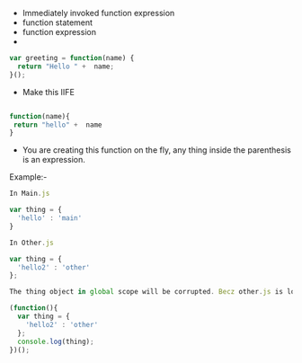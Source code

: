* Immediately invoked function expression
* function statement
* function expression
*
```js
var greeting = function(name) {
  return "Hello " +  name;
}();
```


* Make this IIFE
```js

function(name){
 return "hello" +  name
}
```
* You are creating this function on the fly, any thing inside the parenthesis is an expression.


Example:-

```js
In Main.js

var thing = {
  'hello' : 'main'
}

In Other.js

var thing = {
  'hello2' : 'other'
};

The thing object in global scope will be corrupted. Becz other.js is loaded after main.js.

(function(){
  var thing = {
    'hello2' : 'other'
  };
  console.log(thing);
})();

```
